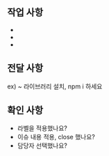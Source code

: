 ## 작업 사항
*
*
*

## 전달 사항
ex) ~ 라이브러리 설치, npm i 하세요

## 확인 사항
* 라벨을 적용했나요?
* 이슈 내용 적용, close 했나요?
* 담당자 선택했나요?

